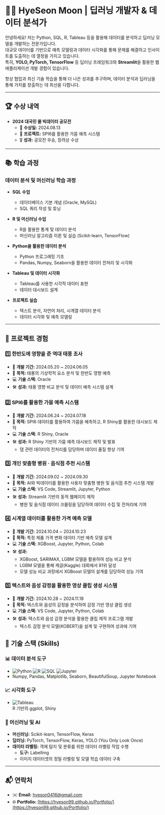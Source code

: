 # 👩‍💻 HyeSeon Moon | 딥러닝 개발자 & 데이터 분석가

안녕하세요! 저는 Python, SQL, R, Tableau 등을 활용해 데이터를 분석하고 딥러닝 모델을 개발하는 전문가입니다.  
대규모 데이터를 기반으로 예측 모델링과 데이터 시각화를 통해 문제를 해결하고 인사이트를 도출하는 데 열정을 가지고 있습니다.  
특히, **YOLO, PyTorch, TensorFlow** 등 딥러닝 프레임워크와 **Streamlit**을 활용한 웹 애플리케이션 개발 경험이 있습니다.  

항상 협업과 최신 기술 학습을 통해 더 나은 성과를 추구하며, 데이터 분석과 딥러닝을 통해 가치를 창출하는 데 최선을 다합니다.

---

## 🏆 수상 내역
- **2024 대국민 물 빅데이터 공모전**
  - 🏅 **수상일:** 2024.08.13
  - 📌 **프로젝트:** SPI6를 활용한 가뭄 예측 시스템
  - 🎖️ **성과:** 공모전 우승, 장려상 수상

---

## 📚 학습 과정
### 데이터 분석 및 머신러닝 학습 과정
- **SQL 수업**
  - 데이터베이스 기본 개념 (Oracle, MySQL)
  - SQL 쿼리 작성 및 튜닝

- **R 및 머신러닝 수업**
  - R을 활용한 통계 및 데이터 분석
  - 머신러닝 알고리즘 이론 및 실습 (Scikit-learn, TensorFlow)

- **Python을 활용한 데이터 분석**
  - Python 프로그래밍 기초
  - Pandas, Numpy, Seaborn을 활용한 데이터 전처리 및 시각화

- **Tableau 및 데이터 시각화**
  - Tableau를 사용한 시각적 데이터 표현
  - 데이터 대시보드 설계

- **프로젝트 실습**
  - 텍스트 분석, 자연어 처리, 시계열 데이터 분석
  - 데이터 시각화 및 예측 모델링

---

## 💼 프로젝트 경험

### 1️⃣ 한반도에 영향을 준 역대 태풍 조사
- 📅 **개발 기간:** 2024.05.20 ~ 2024.06.05
- 📌 **목적:** 태풍의 기상학적 요소 분석 및 한반도 영향 예측
- 💻 **기술 스택:** Oracle
- 🛠 **성과:** 태풍 영향 비교 분석 및 데이터 예측 시스템 설계

### 2️⃣ SPI6를 활용한 가뭄 예측 시스템
- 📅 **개발 기간:** 2024.06.24 ~ 2024.07.18  
- 📌 **목적:** SPI6 데이터를 활용하여 가뭄을 예측하고, R Shiny를 활용한 대시보드 제작  
- 💻 **기술 스택:** R Shiny, Oracle  
- 🛠 **성과:** R Shiny 기반의 가뭄 예측 대시보드 제작 및 발표  
    - 댐 관련 데이터의 전처리를 담당하며 데이터 품질 향상 기여


### 3️⃣ 개인 맞춤형 병원 · 음식점 추천 시스템
- 📅 **개발 기간:** 2024.09.02 ~ 2024.09.30  
- 📌 **목적:** AI와 빅데이터를 활용한 사용자 맞춤형 병원 및 음식점 추천 시스템 개발  
- 💻 **기술 스택:** VS Code, Streamlit, Jupyter, Python  
- 🛠 **성과:** Streamlit 기반의 동적 웹페이지 제작  
    - 병원 및 음식점 데이터 크롤링을 담당하여 데이터 수집 및 전처리에 기여

### 4️⃣ 시계열 데이터를 활용한 가격 예측 모델
- 📅 **개발 기간:** 2024.10.04 ~ 2024.10.23
- 📌 **목적:** 특정 제품 가격 변화 데이터 기반 예측 모델 설계
- 💻 **기술 스택:** XGBoost, Jupyter, Python, Colab
- 🛠 **성과:**  
  - XGBoost, SARIMAX, LGBM 모델을 활용하여 성능 비교 분석  
  - LGBM 모델을 통해 캐글(Kaggle) 대회에서 81위 달성  
  - 모델 성능 비교 과정에서 XGBoost 모델의 설계를 담당하여 성능 기여
    
### 5️⃣ 텍스트와 음성 감정을 활용한 영상 클립 생성 시스템
- 📅 **개발 기간:** 2024.10.28 ~ 2024.11.18  
- 📌 **목적:** 텍스트와 음성의 감정을 분석하여 감정 기반 영상 클립 생성  
- 💻 **기술 스택:** VS Code, Jupyter, Python, Colab  
- 🛠 **성과:** 텍스트와 음성 감정 분석을 활용한 클립 제작 프로그램 개발  
    - 텍스트 감정 분석 모델(KOBERT)을 설계 및 구현하여 성과에 기여




## 🔧 기술 스택 (Skills)

### 📊 **데이터 분석 도구**
- ![Python](https://img.shields.io/badge/Python-3776AB?style=flat&logo=python&logoColor=white) ![R](https://img.shields.io/badge/R-276DC3?style=flat&logo=r&logoColor=white) ![SQL](https://img.shields.io/badge/SQL-4479A1?style=flat&logo=mysql&logoColor=white) ![Jupyter](https://img.shields.io/badge/Jupyter-F37626?style=flat&logo=jupyter&logoColor=white)
-  Numpy, Pandas, Matplotlib, Seaborn, BeautifulSoup, Jupyter Notebook

### 📈 **시각화 도구**
- ![Tableau](https://img.shields.io/badge/Tableau-E97627?style=flat&logo=tableau&logoColor=white)  
  R 기반의 ggplot, Shiny

### 🤖 **머신러닝 및 AI**
- **머신러닝:** Scikit-learn, TensorFlow, Keras  
- **딥러닝:** PyTorch, TensorFlow, Keras, YOLO (You Only Look Once)  
- **데이터 라벨링:** 객체 탐지 및 분류를 위한 데이터 라벨링 작업 수행  
  - **도구:** LabelImg  
  - 이미지 데이터셋의 정밀 라벨링 및 모델 학습 데이터 구축 

---

## 📬 연락처
- ✉️ **Email:** [hyeson0416@gmail.com](mailto:hyeson0416@gmail.com)
- 🌐 **Portfolio:** [https://hyeson99.github.io/Portfolio/](https://hyeson99.github.io/Portfolio/)

